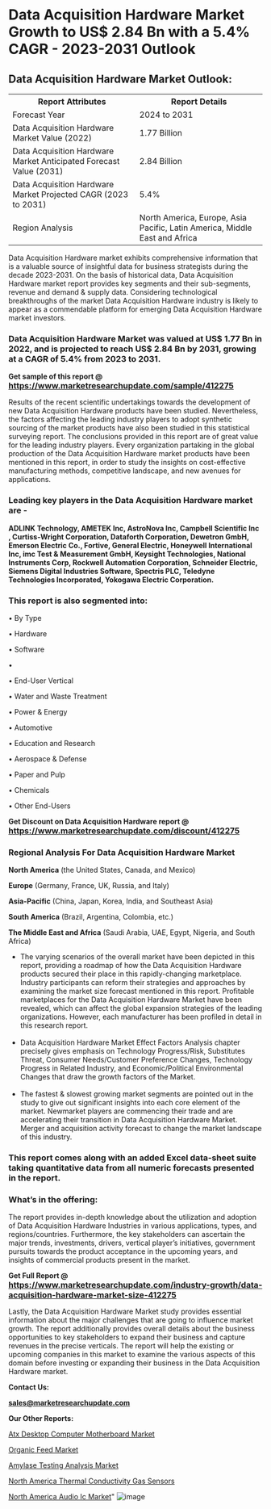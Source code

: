 # Data Acquisition Hardware Market Growth to US$ 2.84 Bn with a 5.4% CAGR - 2023-2031 Outlook

<html>
<body>

<h2>Data Acquisition Hardware Market Outlook:</h2>

<table>
  <tr>
    <th>Report Attributes</th>
    <th>Report Details</th>
  </tr>
  <tr>
    <td>Forecast Year</td>
    <td>2024 to 2031</td>
  </tr>
  <tr>
    <td>Data Acquisition Hardware Market Value (2022)</td>
    <td>1.77 Billion</td>
  </tr>
  <tr>
    <td>Data Acquisition Hardware Market Anticipated Forecast Value (2031)</td>
    <td>2.84 Billion</td>
  </tr>
  <tr>
    <td>Data Acquisition Hardware Market Projected CAGR (2023 to 2031)</td>
    <td>5.4%</td>
  </tr>
  <tr>
    <td>Region Analysis</td>
    <td>North America, Europe, Asia Pacific, Latin America, Middle East and Africa</td>
  </tr>
</table>

</body>
</html>

Data Acquisition Hardware market exhibits comprehensive information that is a valuable source of insightful data for business strategists during the decade 2023-2031. On the basis of historical data, Data Acquisition Hardware market report provides key segments and their sub-segments, revenue and demand &amp; supply data. Considering technological breakthroughs of the market Data Acquisition Hardware industry is likely to appear as a commendable platform for emerging Data Acquisition Hardware market investors.

<strong><h3>Data Acquisition Hardware Market was valued at US$ 1.77 Bn in 2022, and is projected to reach US$ 2.84 Bn by 2031, growing at a CAGR of 5.4% from 2023 to 2031.</h3></strong>

<strong>Get sample of this report @ <a href=https://www.marketresearchupdate.com/sample/412275><font size=3 color=#0000ff>https://www.marketresearchupdate.com/sample/412275</font></a></strong>

Results of the recent scientific undertakings towards the development of new Data Acquisition Hardware products have been studied. Nevertheless, the factors affecting the leading industry players to adopt synthetic sourcing of the market products have also been studied in this statistical surveying report. The conclusions provided in this report are of great value for the leading industry players. Every organization partaking in the global production of the Data Acquisition Hardware market products have been mentioned in this report, in order to study the insights on cost-effective manufacturing methods, competitive landscape, and new avenues for applications.

<strong><h3>Leading key players in the Data Acquisition Hardware market are -</h3></strong>

<strong>ADLINK Technology, AMETEK Inc, AstroNova Inc, Campbell Scientific Inc , Curtiss-Wright Corporation, Dataforth Corporation, Dewetron GmbH, Emerson Electric Co., Fortive, General Electric, Honeywell International Inc, imc Test & Measurement GmbH, Keysight Technologies, National Instruments Corp, Rockwell Automation Corporation, Schneider Electric, Siemens Digital Industries Software, Spectris PLC, Teledyne Technologies Incorporated, Yokogawa Electric Corporation.</strong>

<strong><h3>This report is also segmented into:</h3></strong>

• By Type

• Hardware

• Software

• 

• End-User Vertical

• Water and Waste Treatment

• Power & Energy

• Automotive

• Education and Research

• Aerospace & Defense

• Paper and Pulp

• Chemicals

• Other End-Users

<strong>Get Discount on Data Acquisition Hardware report @ <a href=https://www.marketresearchupdate.com/discount/412275><font size=3 color=#0000ff>https://www.marketresearchupdate.com/discount/412275</font></a></strong>

<strong><h3>Regional Analysis For Data Acquisition Hardware Market</h3></strong>

<strong>North America</strong> (the United States, Canada, and Mexico)

<strong>Europe</strong> (Germany, France, UK, Russia, and Italy)

<strong>Asia-Pacific</strong> (China, Japan, Korea, India, and Southeast Asia)

<strong>South America</strong> (Brazil, Argentina, Colombia, etc.)

<strong>The Middle East and Africa</strong> (Saudi Arabia, UAE, Egypt, Nigeria, and South Africa)

<ul>
  <li>The varying scenarios of the overall market have been depicted in this report, providing a roadmap of how the Data Acquisition Hardware products secured their place in this rapidly-changing marketplace. Industry participants can reform their strategies and approaches by examining the market size forecast mentioned in this report. Profitable marketplaces for the Data Acquisition Hardware Market have been revealed, which can affect the global expansion strategies of the leading organizations. However, each manufacturer has been profiled in detail in this research report.</li><br>
  <li>Data Acquisition Hardware Market Effect Factors Analysis chapter precisely gives emphasis on Technology Progress/Risk, Substitutes Threat, Consumer Needs/Customer Preference Changes, Technology Progress in Related Industry, and Economic/Political Environmental Changes that draw the growth factors of the Market.</li><br>
  <li>The fastest &amp; slowest growing market segments are pointed out in the study to give out significant insights into each core element of the market. Newmarket players are commencing their trade and are accelerating their transition in Data Acquisition Hardware Market. Merger and acquisition activity forecast to change the market landscape of this industry.</li>
</ul>
<strong><h3>This report comes along with an added Excel data-sheet suite taking quantitative data from all numeric forecasts presented in the report.</h3></strong>

<strong><h3>What’s in the offering:</h3></strong> The report provides in-depth knowledge about the utilization and adoption of Data Acquisition Hardware Industries in various applications, types, and regions/countries. Furthermore, the key stakeholders can ascertain the major trends, investments, drivers, vertical player’s initiatives, government pursuits towards the product acceptance in the upcoming years, and insights of commercial products present in the market.

<strong>Get Full Report @ <a href=https://www.marketresearchupdate.com/industry-growth/data-acquisition-hardware-market-size-412275><font size=3 color=#0000ff>https://www.marketresearchupdate.com/industry-growth/data-acquisition-hardware-market-size-412275</font></a></strong>

Lastly, the Data Acquisition Hardware Market study provides essential information about the major challenges that are going to influence market growth. The report additionally provides overall details about the business opportunities to key stakeholders to expand their business and capture revenues in the precise verticals. The report will help the existing or upcoming companies in this market to examine the various aspects of this domain before investing or expanding their business in the Data Acquisition Hardware market.

<strong>Contact Us:</strong>

<strong>sales@marketresearchupdate.com</strong>

<strong>Our Other Reports:</strong>

<a href=https://www.linkedin.com/pulse/atx-desktop-computer-motherboard-market-expects>Atx Desktop Computer Motherboard Market</a>

<a href=https://www.linkedin.com/pulse/organic-feed-market-size-set-grow-remarkable>Organic Feed Market</a>

<a href=https://www.linkedin.com/pulse/amylase-testing-analysis-market-2023-remarking>Amylase Testing Analysis Market</a>

<a href=https://www.linkedin.com/pulse/north-america-thermal-conductivity-gas-sensors>North America Thermal Conductivity Gas Sensors</a>

<a href=https://www.linkedin.com/pulse/north-america-audio-ic-market-2023-top-key-players>North America Audio Ic Market</a>"
![image](https://github.com/Ankan-2/Market-Research-News/assets/158291571/ebb034cb-749d-4a1e-ab4b-27e051cb0cdb)
